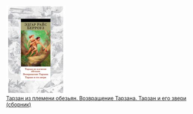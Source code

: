 ![](Тарзан%20из%20племени%20обезьян.%20Возвращение%20Тарзана.%20Тарзан%20и%20его%20звери%20(сборник).jpg)  
[Тарзан из племени обезьян. Возвращение Тарзана. Тарзан и его звери (сборник)](Тарзан%20из%20племени%20обезьян.%20Возвращение%20Тарзана.%20Тарзан%20и%20его%20звери%20(сборник).md)

